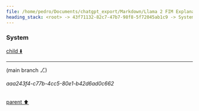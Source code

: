 ```yaml
---
file: /home/pedro/Documents/chatgpt_export/Markdown/Llama 2 FIM Explanation.md
heading_stack: <root> -> 43f71132-82c7-47b7-98f8-5f72045ab1c9 -> System -> 8f12ab92-a26b-4940-bae5-1d6ce7e54f62 -> System
---
```

### System

[child ⬇️](#aaa243f4-c77b-4cc5-80e1-b42d6ad0c662)

---

(main branch ⎇)
###### aaa243f4-c77b-4cc5-80e1-b42d6ad0c662
[parent ⬆️](#8f12ab92-a26b-4940-bae5-1d6ce7e54f62)
